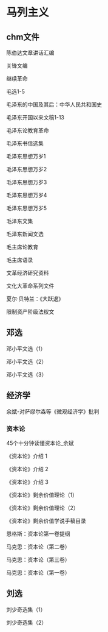 # 马列主义
## chm文件
陈伯达文章讲话汇编

关锋文编

继续革命

毛选1-5

毛泽东的中国及其后：中华人民共和国史

毛泽东开国以来文稿1-13

毛泽东论教育革命

毛泽东书信选集

毛泽东思想万岁1

毛泽东思想万岁2

毛泽东思想万岁3

毛泽东思想万岁4

毛泽东思想万岁5

毛泽东文集

毛泽东新闻文选

毛主席论教育

毛主席语录

文革经济研究资料

文化大革命系列文件

夏尔·贝特兰：《大跃退》

限制资产阶级法权文
## 邓选
邓小平文选（1）

邓小平文选（2）

邓小平文选（3）
## 经济学
余斌-对萨缪尔森等《微观经济学》批判
### 资本论
45个十分钟读懂资本论_余斌

《资本论》介绍  1

《资本论》介绍  2

《资本论》介绍  3

《资本论》剩余价值理论（1）

《资本论》剩余价值理论（2）

《资本论》剩余价值学说手稿目录

恩格斯：资本论第一卷提纲

马克思：资本论（第二卷）

马克思：资本论（第三卷）

马克思：资本论（第一卷）
## 刘选
刘少奇选集（1）

刘少奇选集（2）












